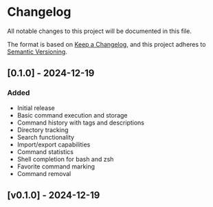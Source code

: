 # Changelog

All notable changes to this project will be documented in this file.

The format is based on [Keep a Changelog](https://keepachangelog.com/en/1.0.0/),
and this project adheres to [Semantic Versioning](https://semver.org/spec/v2.0.0.html).

## [0.1.0] - 2024-12-19

### Added

- Initial release
- Basic command execution and storage
- Command history with tags and descriptions
- Directory tracking
- Search functionality
- Import/export capabilities
- Command statistics
- Shell completion for bash and zsh
- Favorite command marking
- Command removal

## [v0.1.0] - 2024-12-19

